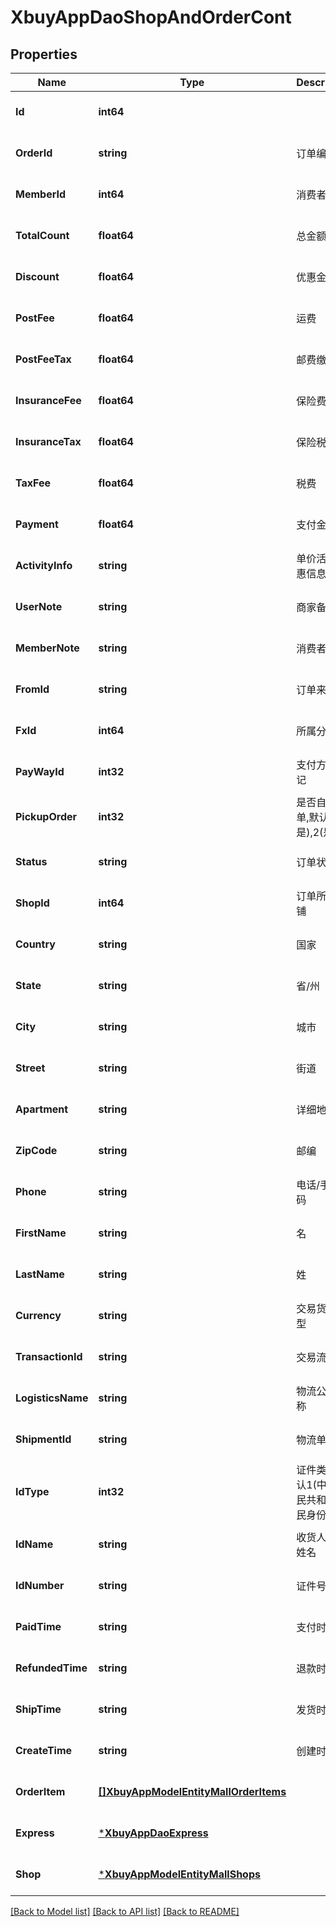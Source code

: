 # XbuyAppDaoShopAndOrderCont

## Properties
Name | Type | Description | Notes
------------ | ------------- | ------------- | -------------
**Id** | **int64** |  | [optional] [default to null]
**OrderId** | **string** | 订单编号 | [optional] [default to null]
**MemberId** | **int64** | 消费者编号 | [optional] [default to null]
**TotalCount** | **float64** | 总金额 | [optional] [default to null]
**Discount** | **float64** | 优惠金额 | [optional] [default to null]
**PostFee** | **float64** | 运费 | [optional] [default to null]
**PostFeeTax** | **float64** | 邮费缴纳税 | [optional] [default to null]
**InsuranceFee** | **float64** | 保险费用 | [optional] [default to null]
**InsuranceTax** | **float64** | 保险税 | [optional] [default to null]
**TaxFee** | **float64** | 税费 | [optional] [default to null]
**Payment** | **float64** | 支付金额 | [optional] [default to null]
**ActivityInfo** | **string** | 单价活动优惠信息 | [optional] [default to null]
**UserNote** | **string** | 商家备注 | [optional] [default to null]
**MemberNote** | **string** | 消费者备注 | [optional] [default to null]
**FromId** | **string** | 订单来源 | [optional] [default to null]
**FxId** | **int64** | 所属分销商 | [optional] [default to null]
**PayWayId** | **int32** | 支付方式标记 | [optional] [default to null]
**PickupOrder** | **int32** | 是否自提订单,默认1(不是),2(是) | [optional] [default to null]
**Status** | **string** | 订单状态 | [optional] [default to null]
**ShopId** | **int64** | 订单所属店铺 | [optional] [default to null]
**Country** | **string** | 国家 | [optional] [default to null]
**State** | **string** | 省/州 | [optional] [default to null]
**City** | **string** | 城市 | [optional] [default to null]
**Street** | **string** | 街道 | [optional] [default to null]
**Apartment** | **string** | 详细地址 | [optional] [default to null]
**ZipCode** | **string** | 邮编 | [optional] [default to null]
**Phone** | **string** | 电话/手机号码 | [optional] [default to null]
**FirstName** | **string** | 名 | [optional] [default to null]
**LastName** | **string** | 姓 | [optional] [default to null]
**Currency** | **string** | 交易货币类型 | [optional] [default to null]
**TransactionId** | **string** | 交易流水号 | [optional] [default to null]
**LogisticsName** | **string** | 物流公司名称 | [optional] [default to null]
**ShipmentId** | **string** | 物流单号 | [optional] [default to null]
**IdType** | **int32** | 证件类型.默认1(中华人民共和国居民身份证) | [optional] [default to null]
**IdName** | **string** | 收货人证件姓名 | [optional] [default to null]
**IdNumber** | **string** | 证件号 | [optional] [default to null]
**PaidTime** | **string** | 支付时间 | [optional] [default to null]
**RefundedTime** | **string** | 退款时间 | [optional] [default to null]
**ShipTime** | **string** | 发货时间 | [optional] [default to null]
**CreateTime** | **string** | 创建时间 | [optional] [default to null]
**OrderItem** | [**[]XbuyAppModelEntityMallOrderItems**](xbuy.app.model.entity.MallOrderItems.md) |  | [optional] [default to null]
**Express** | [***XbuyAppDaoExpress**](xbuy.app.dao.Express.md) |  | [optional] [default to null]
**Shop** | [***XbuyAppModelEntityMallShops**](xbuy.app.model.entity.MallShops.md) |  | [optional] [default to null]

[[Back to Model list]](../README.md#documentation-for-models) [[Back to API list]](../README.md#documentation-for-api-endpoints) [[Back to README]](../README.md)

